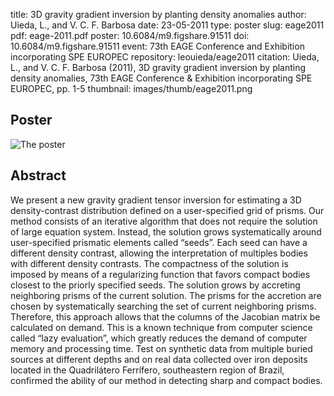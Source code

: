title: 3D gravity gradient inversion by planting density anomalies
author: Uieda, L., and V. C. F. Barbosa
date: 23-05-2011
type: poster
slug: eage2011
pdf: eage-2011.pdf
poster: 10.6084/m9.figshare.91511
doi: 10.6084/m9.figshare.91511
event: 73th EAGE Conference and Exhibition incorporating SPE EUROPEC
repository: leouieda/eage2011
citation: Uieda, L., and V. C. F. Barbosa (2011), 3D gravity gradient inversion by planting density anomalies, 73th EAGE Conference & Exhibition incorporating SPE EUROPEC, pp. 1-5
thumbnail: images/thumb/eage2011.png

## Poster

![The poster]({filename}/images/poster-eage2011.png)

## Abstract

We present a new gravity gradient tensor inversion for estimating a 3D
density-contrast distribution defined on a user-specified grid of prisms. Our
method consists of an iterative algorithm that does not require the solution of
large equation system. Instead, the solution grows systematically around
user-specified prismatic elements called “seeds”. Each seed can have a
different density contrast, allowing the interpretation of multiples bodies
with different density contrasts. The compactness of the solution is imposed by
means of a regularizing function that favors compact bodies closest to the
priorly specified seeds. The solution grows by accreting neighboring prisms of
the current solution. The prisms for the accretion are chosen by systematically
searching the set of current neighboring prisms. Therefore, this approach
allows that the columns of the Jacobian matrix be calculated on demand. This is
a known technique from computer science called “lazy evaluation”, which greatly
reduces the demand of computer memory and processing time. Test on synthetic
data from multiple buried sources at different depths and on real data
collected over iron deposits located in the Quadrilátero Ferrífero,
southeastern region of Brazil, confirmed the ability of our method in detecting
sharp and compact bodies.
